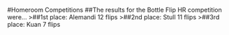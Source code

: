 <br/>
#Homeroom Competitions
##The results for the Bottle Flip HR competition were...
>##1st place: Alemandi 12 flips
>##2nd place: Stull 11 flips
>##3rd place: Kuan 7 flips

<!--##The homeroom competition will be in the gym.
###Make sure to come to cheer on your homeroom!
###Winners will be recieving homeroom points and prizes! 1st place will get a basketball, 2nd place will get a mini basketball, and 3rd place will get a a basketball key chain!
<br/>
###Here is a link to a video with the rules.
<https://drive.google.com/file/d/0B6xis_0QYjlkVWJ4czg2WXhIT0F0Y3JzeXNRd2dQa3lCSDh3/view>




<!--###At the Soccer Field (Gym if raining)
####Rules:
>####3 participants per homeroom
>####Handkerchiefs will be tied around the participants' legs
>####The handkerchief must be on until you finish the race
>####The race will be 10 meters long
>####You will have to go to the cone on the other side and then come back
###Homeroom reps, don't forget to choose representatives for the competition.-->

<!--# Look At the Books Drive

### When: 5/20-6/3
### What: Collecting gently used books to help raise money for Nepal earthquake relief
### _The books will be sold to the Recycle Bookstore, and all profits will be donated_
### Where: Collection boxes are located in both locker rooms and in front of the MP room-->

